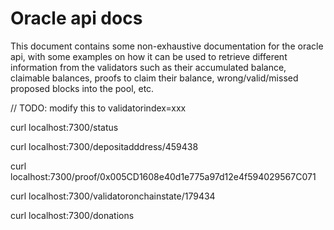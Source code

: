 # Oracle api docs

This document contains some non-exhaustive documentation for the oracle api, with some examples on how it can be used to retrieve different information from the validators such as their accumulated balance, claimable balances, proofs to claim their balance, wrong/valid/missed proposed blocks into the pool, etc.


// TODO: modify this to validatorindex=xxx

curl localhost:7300/status

curl localhost:7300/depositadddress/459438

curl localhost:7300/proof/0x005CD1608e40d1e775a97d12e4f594029567C071

curl localhost:7300/validatoronchainstate/179434

curl localhost:7300/donations